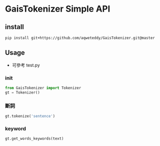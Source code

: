 # GaisTokenizer Simple API

## install

```
pip install git+https://github.com/aqweteddy/GaisTokenizer.git@master
```

## Usage

* 可參考 test.py

### __init__

```python
from GaisTokenizer import Tokenizer
gt = Tokenizer()
```

### 斷詞

```python
gt.tokenize('sentence')
```

### keyword

```python
gt.get_words_keywords(text)
```